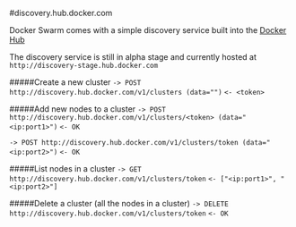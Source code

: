 #discovery.hub.docker.com

Docker Swarm comes with a simple discovery service built into the [Docker Hub](http://hub.docker.com)

The discovery service is still in alpha stage and currently hosted at `http://discovery-stage.hub.docker.com`

#####Create a new cluster
`-> POST http://discovery.hub.docker.com/v1/clusters (data="")`
`<- <token>`

#####Add new nodes to a cluster
`-> POST http://discovery.hub.docker.com/v1/clusters/<token> (data="<ip:port1>")`
`<- OK`

`-> POST http://discovery.hub.docker.com/v1/clusters/token (data="<ip:port2>")`
`<- OK`


#####List nodes in a cluster
`-> GET http://discovery.hub.docker.com/v1/clusters/token`
`<- ["<ip:port1>", "<ip:port2>"]`


#####Delete a cluster (all the nodes in a cluster)
`-> DELETE http://discovery.hub.docker.com/v1/clusters/token`
`<- OK`
